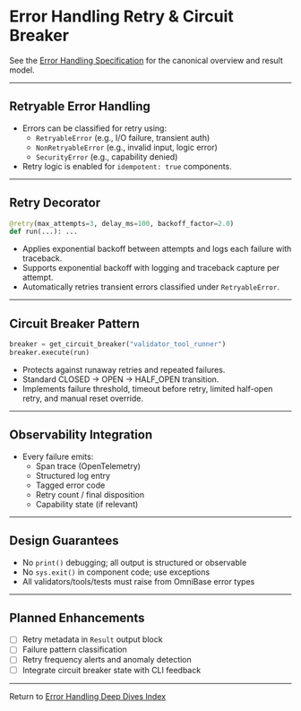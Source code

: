 # Error Handling Retry & Circuit Breaker

See the [Error Handling Specification](../error_handling.md) for the canonical overview and result model.

---

## Retryable Error Handling

- Errors can be classified for retry using:
    - `RetryableError` (e.g., I/O failure, transient auth)
    - `NonRetryableError` (e.g., invalid input, logic error)
    - `SecurityError` (e.g., capability denied)
- Retry logic is enabled for `idempotent: true` components.

---

## Retry Decorator

```python
@retry(max_attempts=3, delay_ms=100, backoff_factor=2.0)
def run(...): ...
```
- Applies exponential backoff between attempts and logs each failure with traceback.
- Supports exponential backoff with logging and traceback capture per attempt.
- Automatically retries transient errors classified under `RetryableError`.

---

## Circuit Breaker Pattern

```python
breaker = get_circuit_breaker("validator_tool_runner")
breaker.execute(run)
```
- Protects against runaway retries and repeated failures.
- Standard CLOSED → OPEN → HALF_OPEN transition.
- Implements failure threshold, timeout before retry, limited half-open retry, and manual reset override.

---

## Observability Integration

- Every failure emits:
    - Span trace (OpenTelemetry)
    - Structured log entry
    - Tagged error code
    - Retry count / final disposition
    - Capability state (if relevant)

---

## Design Guarantees

- No `print()` debugging; all output is structured or observable
- No `sys.exit()` in component code; use exceptions
- All validators/tools/tests must raise from OmniBase error types

---

## Planned Enhancements
- [ ] Retry metadata in `Result` output block
- [ ] Failure pattern classification
- [ ] Retry frequency alerts and anomaly detection
- [ ] Integrate circuit breaker state with CLI feedback

---

Return to [Error Handling Deep Dives Index](index.md) 